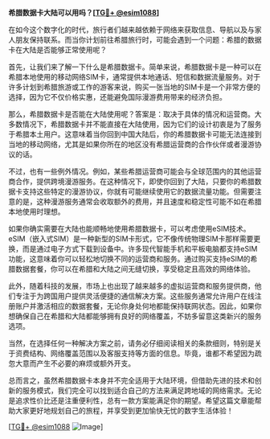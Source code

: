 **希腊数据卡大陆可以用吗？[[TG💪+ @esim1088](https://t.me/s/esim1088)]**

在如今这个数字化的时代，旅行者们越来越依赖于网络来获取信息、导航以及与家人朋友保持联系。而当你计划前往希腊旅行时，可能会遇到一个问题：希腊的数据卡在大陆是否能够正常使用呢？

首先，让我们来了解一下什么是希腊数据卡。简单来说，希腊数据卡是一种可以在希腊本地使用的移动网络SIM卡，通常提供本地通话、短信和数据流量服务。对于许多计划到希腊旅游或工作的游客来说，购买一张当地的SIM卡是一个非常方便的选择，因为它不仅价格实惠，还能避免国际漫游费用带来的经济负担。

那么，希腊数据卡是否能在大陆使用呢？答案是：取决于具体的情况和运营商。大多数情况下，希腊数据卡并不能直接在大陆使用，因为它们的设计初衷是为了服务于希腊本土用户。这意味着当你回到中国大陆后，你的希腊数据卡可能无法连接到当地的移动网络，尤其是如果你所在的地区没有希腊运营商的合作伙伴或者漫游协议的话。

不过，也有一些例外情况。例如，某些希腊运营商可能会与全球范围内的其他运营商合作，提供跨境漫游服务。在这种情况下，即使你回到了大陆，只要你的希腊数据卡支持这些特定的漫游协议，你就有可能继续使用它的数据流量功能。但需要注意的是，这种漫游服务通常会收取额外的费用，并且速度和稳定性可能不如在希腊本地使用时理想。

如果你确实需要在大陆也能顺畅地使用希腊数据卡，可以考虑使用eSIM技术。eSIM（嵌入式SIM）是一种新型的SIM卡形式，它不像传统物理SIM卡那样需要更换，而是通过电子方式下载到设备中。许多现代智能手机和平板电脑都支持eSIM功能，这意味着你可以轻松地切换不同的运营商和服务。通过购买支持eSIM的希腊数据套餐，你可以在希腊和大陆之间无缝切换，享受稳定且高效的网络体验。

此外，随着科技的发展，市场上也出现了越来越多的虚拟运营商和服务提供商，他们专注于为跨国用户提供灵活便捷的通信解决方案。这些服务通常允许用户在线注册账户并激活相应的数据套餐，无论你身处何地都能保持联网状态。因此，如果你想确保自己在希腊和大陆都能够拥有良好的网络覆盖，不妨多留意这类新兴的服务选项。

当然，在选择任何一种解决方案之前，请务必仔细阅读相关的条款细则，特别是关于资费结构、网络覆盖范围以及客服支持等方面的信息。毕竟，谁都不希望因为疏忽大意而产生不必要的麻烦或额外开支。

总而言之，虽然希腊数据卡本身并不完全适用于大陆环境，但借助先进的技术和创新的服务模式，我们完全可以找到适合自己的方法来满足跨地域的网络需求。无论是追求性价比还是注重便利性，总有一款方案能满足你的期望。希望这篇文章能帮助大家更好地规划自己的旅程，并享受到更加愉快无忧的数字生活体验！

[[TG💪+ @esim1088](https://t.me/s/esim1088) ![Image](https://i.postimg.cc/4NQfJmqS/Snipaste-2025-05-13-00-14-12.png)]